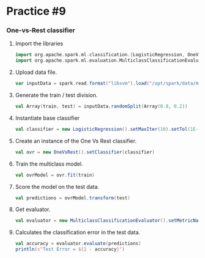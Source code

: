 # Practice #9
### One-vs-Rest classifier

1. Import the libraries
    ```scala
    import org.apache.spark.ml.classification.{LogisticRegression, OneVsRest}
    import org.apache.spark.ml.evaluation.MulticlassClassificationEvaluator
    ```
2. Upload data file.
    ```scala
    var inputData = spark.read.format("libsvm").load("/opt/spark/data/mllib/sample_multiclass_classification_data.txt")
    ```
3. Generate the train / test division.
    ```scala
    val Array(train, test) = inputData.randomSplit(Array(0.8, 0.2))
    ```
4. Instantiate base classifier
    ```scala
    val classifier = new LogisticRegression().setMaxIter(10).setTol(1E-6).setFitIntercept(true)
    ```
5. Create an instance of the One Vs Rest classifier.
    ```scala
    val ovr = new OneVsRest().setClassifier(classifier)
    ```
6. Train the multiclass model.
    ```scala
    val ovrModel = ovr.fit(train)
    ```
7. Score the model on the test data.
    ```scala
    val predictions = ovrModel.transform(test)
    ```
8. Get evaluator.
    ```scala
    val evaluator = new MulticlassClassificationEvaluator().setMetricName("accuracy")
    ```
9. Calculates the classification error in the test data.
    ```scala
    val accuracy = evaluator.evaluate(predictions)
    println(s"Test Error = ${1 - accuracy}")
    ```


